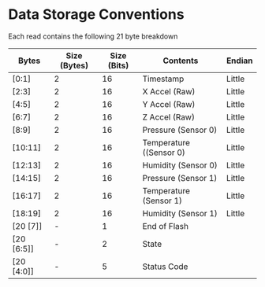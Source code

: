 # Data Storage Conventions
Each read contains the following 21 byte breakdown

| Bytes     | Size (Bytes) | Size (Bits) | Contents                | Endian |
|-----------|--------------|-------------|-------------------------|--------|
| [0:1]     | 2            | 16          | Timestamp               | Little |
| [2:3]     | 2            | 16          | X Accel (Raw)           | Little |
| [4:5]     | 2            | 16          | Y Accel (Raw)           | Little |
| [6:7]     | 2            | 16          | Z Accel (Raw)           | Little |
| [8:9]     | 2            | 16          | Pressure (Sensor 0)     | Little |
| [10:11]   | 2            | 16          | Temperature ((Sensor 0) | Little |
| [12:13]   | 2            | 16          | Humidity (Sensor 0)     | Little |
| [14:15]   | 2            | 16          | Pressure (Sensor 1)     | Little |
| [16:17]   | 2            | 16          | Temperature (Sensor 1)  | Little |
| [18:19]   | 2            | 16          | Humidity (Sensor 1)     | Little |
| [20 [7]]   | -            | 1           | End of Flash                 |  |
| [20 [6:5]] | -            | 2           | State                   |  |
| [20 [4:0]] | -            | 5           | Status Code             |  |